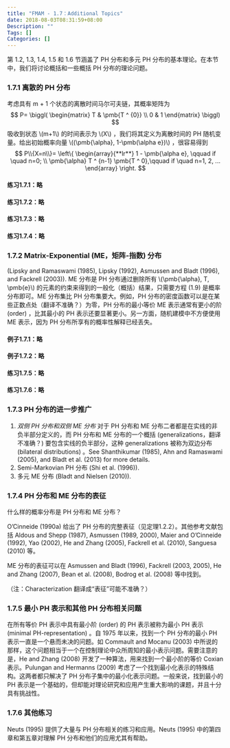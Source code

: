 ```yaml
---
title: "FMAM - 1.7：Additional Topics"
date: 2018-08-03T08:31:59+08:00
Description: ""
Tags: []
Categories: []
---
```


第 1.2, 1.3, 1.4, 1.5 和 1.6 节涵盖了 PH 分布和多元 PH 分布的基本理论。在本节中，我们将讨论概括和一些概括 PH 分布的理论问题。

### 1.7.1 离散的 PH 分布

考虑具有 m + 1 个状态的离散时间马尔可夫链，其概率矩阵为
$$
P=
\biggl(
	\begin{matrix}
		T & \pmb{T ^ {0}} \\
		0 & 1	
	\end{matrix}
\biggl)
$$
吸收到状态 \\(m+1\\) 的时间表示为 \\(X\\) ，我们将其定义为离散时间的 PH 随机变量。给出初始概率向量 \\((\pmb{\alpha}, 1-\pmb(\alpha e})\\) ，很容易得到
$$
P\\{X=n\\}= 
\left\{
	\begin{array}{**lr**}
	1 - \pmb{\alpha e}, \qquad if \quad n=0; \\
	\pmb{\alpha} T ^ {n-1} \pmb{T ^ 0},\qquad if \quad n=1, 2, ...
	\end{array}
\right.
$$

#### 练习1.7.1：略

#### 练习1.7.2：略

#### 练习1.7.3：略

#### 练习1.7.4：略

### 1.7.2 Matrix-Exponential (ME，矩阵-指数) 分布

(Lipsky and Ramaswami (1985), Lipsky (1992), Asmussen and Bladt (1996), and Fackrell (2003)). ME 分布是 PH 分布通过删除所有 \\(\pmb{\alpha}, T, \pmb{e}\\) 的元素的约束来得到的一般化（概括）结果，只需要方程 (1.9) 是概率分布即可。ME 分布集比 PH 分布集要大。例如，PH 分布的密度函数可以是在某些正数点处（翻译不准确？）为零，PH 分布的最小等价 ME 表示通常有更小的阶 (order) ，比其最小的 PH 表示还要显著更小。另一方面，随机建模中不方便使用 ME 表示，因为 PH 分布所享有的概率性解释已经丢失。

#### 例子1.7.1：略

#### 例子1.7.2：略

#### 练习1.7.5：略

#### 练习1.7.6：略

### 1.7.3 PH 分布的进一步推广

1. *双侧 PH 分布和双侧 ME 分布* 对于 PH 分布和 ME 分布二者都是在实线的非负半部分定义的，而 PH 分布和 ME 分布的一个概括 (generalizations，翻译不准确？) 要包含实线的负半部分，这种  generalizations 被称为双边分布 (bilateral distributions) 。See Shanthikumar (1985), Ahn and Ramaswami (2005), and Bladt et al. (2013) for more details.
2. Semi-Markovian PH 分布 (Shi et al. (1996)).
3. 多元 ME 分布 (Bladt and Nielsen (2010)).

### 1.7.4 PH 分布和 ME 分布的表征

什么样的概率分布是 PH 分布和 ME 分布？

O’Cinneide (1990a) 给出了 PH 分布的完整表征（见定理1.2.2）。其他参考文献包括 Aldous and Shepp (1987), Asmussen (1989, 2000), Maier and O’Cinneide (1992), Yao (2002), He and Zhang (2005), Fackrell et al. (2010), Sanguesa (2010) 等。

ME 分布的表征可以在 Asmussen and Bladt (1996), Fackrell (2003, 2005), He and Zhang (2007), Bean et al. (2008), Bodrog et al. (2008) 等中找到。

（注：Characterization 翻译成“表征”可能不准确？）

### 1.7.5 最小 PH 表示和其他 PH 分布相关问题

在所有等价 PH 表示中具有最小阶 (order) 的 PH 表示被称为最小 PH 表示 (minimal PH-representation) 。自 1975 年以来，找到一个 PH 分布的最小 PH 表示一直是一个悬而未决的问题。如 Commault and Mocanu (2003) 中所说的那样，这个问题相当于一个在控制理论中众所周知的最小表示问题。需要注意的是，He and Zhang (2008) 开发了一种算法，用来找到一个最小阶的等价 Coxian 表示。Pulungan and Hermanns (2009) 考虑了一个找到最小化表示的特殊结构。这两者都只解决了 PH 分布子集中的最小化表示问题。一般来说，找到最小的 PH 表示是一个基础的，但却能对理论研究和应用产生重大影响的课题，并且十分具有挑战性。

### 1.7.6 其他练习

Neuts (1995) 提供了大量与 PH 分布相关的练习和应用。Neuts (1995) 中的第四章和第五章对理解 PH 分布和他们的应用尤其有帮助。